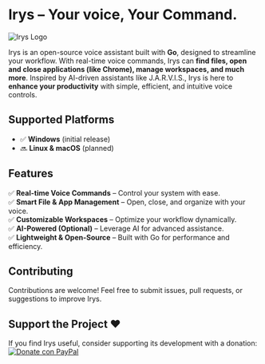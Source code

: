 <!-- Commento nascosto per maintainer -->
<!-- 
TODO: 
- Aggiungere screenshot quando disponibili 
- Aggiornare la sezione "Funzionalità" con nuovi comandi 
-->

# Irys – Your voice, Your Command.

![Irys Logo](assets/Irys.png) <!-- Add your logo link here if available -->  

Irys is an open-source voice assistant built with **Go**, designed to streamline your workflow. With real-time voice commands, Irys can **find files, open and close applications (like Chrome), manage workspaces, and much more**. Inspired by AI-driven assistants like J.A.R.V.I.S., Irys is here to **enhance your productivity** with simple, efficient, and intuitive voice controls.  

## Supported Platforms  
- ✅ **Windows** (initial release)  
- 🔜 **Linux & macOS** (planned)  

## Features  
✅ **Real-time Voice Commands** – Control your system with ease.  
✅ **Smart File & App Management** – Open, close, and organize with your voice.  
✅ **Customizable Workspaces** – Optimize your workflow dynamically.  
✅ **AI-Powered (Optional)** – Leverage AI for advanced assistance.  
✅ **Lightweight & Open-Source** – Built with Go for performance and efficiency.  

## Contributing
Contributions are welcome! Feel free to submit issues, pull requests, or suggestions to improve Irys.

## Support the Project ❤️
If you find Irys useful, consider supporting its development with a donation:
[![Donate con PayPal](https://img.shields.io/badge/Donate-PayPal-00457C?style=flat&logo=paypal)](https://paypal.me/LorisSavini)

